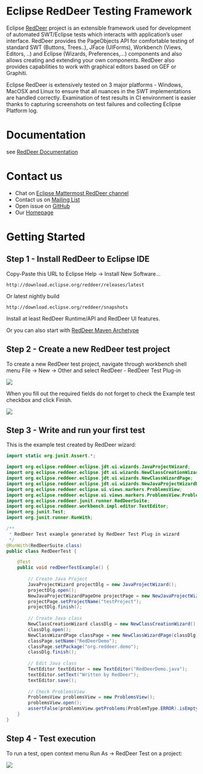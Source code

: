# Eclipse RedDeer Testing Framework

Eclipse [RedDeer](http://www.eclipse.org/reddeer) project is an extensible framework used for development of automated SWT/Eclipse tests which interacts with application’s user interface. RedDeer provides the PageObjects API for comfortable testing of standard SWT (Buttons, Trees..), JFace (UIForms), Workbench (Views, Editors, ..) and Eclipse (Wizards, Preferences,...) components and also allows creating and extending your own components. RedDeer also provides capabilities to work with graphical editors based on GEF or Graphiti.

Eclipse RedDeer is extensively tested on 3 major platforms - Windows, MacOSX and Linux to ensure that all nuances in the SWT implementations are handled correctly. Examination of test results in CI environment is easier thanks to capturing screenshots on test failures and collecting Eclipse Platform log.

# Documentation

see [RedDeer Documentation](https://github.com/eclipse/reddeer/wiki)

# Contact us

* Chat on [Eclipse Mattermost RedDeer channel](https://mattermost.eclipse.org/eclipse/channels/reddeer)
* Contact us on [Mailing List](https://dev.eclipse.org/mailman/listinfo/reddeer-dev)
* Open issue on [GitHub](https://github.com/eclipse/reddeer/issues)
* Our [Homepage](http://www.eclipse.org/reddeer)

# Getting Started

## Step 1 - Install RedDeer to Eclipse IDE

Copy-Paste this URL to Eclipse Help -> Install New Software...
```
http://download.eclipse.org/reddeer/releases/latest
```
Or latest nightly build
```
http://download.eclipse.org/reddeer/snapshots
```


Install at least RedDeer Runtime/API and RedDeer UI features.

Or you can also start with [RedDeer Maven Archetype](https://mvnrepository.com/artifact/org.jboss.reddeer/jboss-reddeer-archetype)


## Step 2 - Create a new RedDeer test project
To create a new RedDeer test project, navigate through workbench shell menu File -> New -> Other and select RedDeer - RedDeer Test Plug-in

<img src=https://github.com/eclipse/reddeer/wiki/img/2/new_reddeer_project.png />

When you fill out the required fields do not forget to check the Example test checkbox and click Finish.

<img src=https://github.com/eclipse/reddeer/wiki/img/2/new_reddeer_example.png />

## Step 3 - Write and run your first test
This is the example test created by RedDeer wizard:

```java
import static org.junit.Assert.*;

import org.eclipse.reddeer.eclipse.jdt.ui.wizards.JavaProjectWizard;
import org.eclipse.reddeer.eclipse.jdt.ui.wizards.NewClassCreationWizard;
import org.eclipse.reddeer.eclipse.jdt.ui.wizards.NewClassWizardPage;
import org.eclipse.reddeer.eclipse.jdt.ui.wizards.NewJavaProjectWizardPageOne;
import org.eclipse.reddeer.eclipse.ui.views.markers.ProblemsView;
import org.eclipse.reddeer.eclipse.ui.views.markers.ProblemsView.ProblemType;
import org.eclipse.reddeer.junit.runner.RedDeerSuite;
import org.eclipse.reddeer.workbench.impl.editor.TextEditor;
import org.junit.Test;
import org.junit.runner.RunWith;

/**
 * RedDeer Test example generated by RedDeer Test Plug-in wizard
 */
@RunWith(RedDeerSuite.class)
public class RedDeerTest {

	@Test
	public void redDeerTestExample() {
		
		// Create Java Project
		JavaProjectWizard projectDlg = new JavaProjectWizard();
		projectDlg.open();
		NewJavaProjectWizardPageOne projectPage = new NewJavaProjectWizardPageOne(projectDlg);
		projectPage.setProjectName("testProject");
		projectDlg.finish();
		
		// Create Java class
		NewClassCreationWizard classDlg = new NewClassCreationWizard();
		classDlg.open();
		NewClassWizardPage classPage = new NewClassWizardPage(classDlg);
		classPage.setName("RedDeerDemo");
		classPage.setPackage("org.reddeer.demo");
		classDlg.finish();
		
		// Edit Java class
		TextEditor textEditor = new TextEditor("RedDeerDemo.java");
		textEditor.setText("Written by RedDeer");
		textEditor.save();
		
		// Check ProblemsView
		ProblemsView problemsView = new ProblemsView();
		problemsView.open();
		assertFalse(problemsView.getProblems(ProblemType.ERROR).isEmpty());
	}
}

```

## Step 4 - Test execution
To run a test, open context menu Run As -> RedDeer Test on a project:

<img src=https://github.com/eclipse/reddeer/wiki/img/2/run_reddeer.png />
